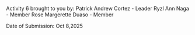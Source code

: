 Activity 6 brought to you by:
Patrick Andrew Cortez - Leader
Ryzl Ann Naga - Member
Rose Margerette Duaso - Member

Date of Submission: Oct 8,2025

